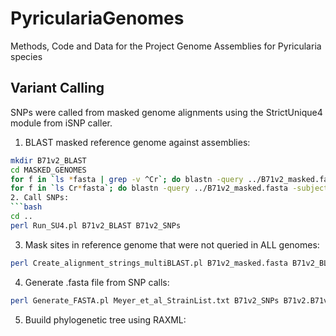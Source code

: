 # PyriculariaGenomes
Methods, Code and Data for the Project Genome Assemblies for Pyricularia species
## Variant Calling
SNPs were called from masked genome alignments using the StrictUnique4 module from iSNP caller.
1. BLAST masked reference genome against assemblies:
```bash
mkdir B71v2_BLAST
cd MASKED_GENOMES
for f in `ls *fasta | grep -v ^Cr`; do blastn -query ../B71v2_masked.fasta -subject $f -evalue 1e-20 -max_target_seqs 20000 -outfmt '6 qseqid sseqid qstart qend sstart send btop' > ../B71v2_BLAST/B71v2.${f/_*/}.BLAST
for f in `ls Cr*fasta`; do blastn -query ../B71v2_masked.fasta -subject $f -evalue 1e-20 -max_target_seqs 20000 -outfmt '6 qseqid sseqid qstart qend sstart send btop' > ../B71v2_BLAST/B71v2.${f/_*/}.BLAST
2. Call SNPs:
```bash
cd ..
perl Run_SU4.pl B71v2_BLAST B71v2_SNPs
```
3. Mask sites in reference genome that were not queried in ALL genomes:
```bash
perl Create_alignment_strings_multiBLAST.pl B71v2_masked.fasta B71v2_BLAST
```
4. Generate .fasta file from SNP calls:
```bash
perl Generate_FASTA.pl Meyer_et_al_StrainList.txt B71v2_SNPs B71v2.B71v2_BLAST_alignments
```
5. Buuild phylogenetic tree using RAXML:
